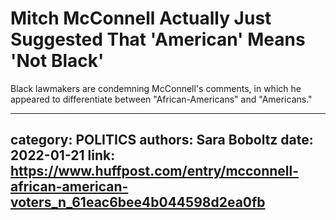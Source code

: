 # Mitch McConnell Actually Just Suggested That 'American' Means 'Not Black'

Black lawmakers are condemning McConnell's comments, in which he appeared to differentiate between "African-Americans" and "Americans."

---
category: POLITICS
authors: Sara Boboltz
date: 2022-01-21
link: https://www.huffpost.com/entry/mcconnell-african-american-voters_n_61eac6bee4b044598d2ea0fb
---
